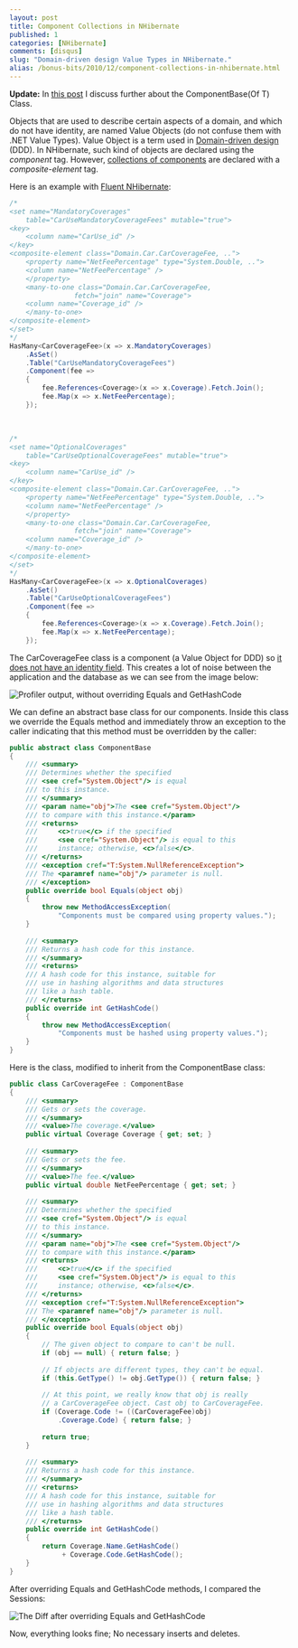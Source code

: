 ```yaml
---
layout: post
title: Component Collections in NHibernate
published: 1
categories: [NHibernate]
comments: [disqus]
slug: "Domain-driven design Value Types in NHibernate."
alias: /bonus-bits/2010/12/component-collections-in-nhibernate.html
---
```

<p><strong>Update:</strong>&#0160;In <a href="http://www.nikosbaxevanis.com/bonus-bits/2010/12/component-base-class-nhibernate.html" target="_blank" title="ComponentBase(Of T) Class for NHibernate Components.">this post</a> I discuss further about the ComponentBase(Of T) Class.</p>
<p>Objects that are used to describe certain&#0160;aspects of a domain, and which do not have identity, are named&#0160;Value Objects (do not confuse them with .NET Value Types). Value Object is a term used in <a href="http://en.wikipedia.org/wiki/Domain-driven_design" target="_blank" title="omain-driven design (DDD) is an approach to developing software for complex needs by deeply connecting the implementation to an evolving model of the core business concepts.">Domain-driven design</a> (DDD). In NHibernate, such kind of objects are declared using the <i>component</i> tag. However, <span style="text-decoration: underline;">collections of components</span> are declared with a <i>composite-element</i> tag.</p>

Here is an example with <a href="http://www.fluentnhibernate.org/" target="_blank">Fluent NHibernate</a>:

```c#
/*
<set name="MandatoryCoverages"
    table="CarUseMandatoryCoverageFees" mutable="true">
<key>
    <column name="CarUse_id" />
</key>
<composite-element class="Domain.Car.CarCoverageFee, ..">
    <property name="NetFeePercentage" type="System.Double, ..">
    <column name="NetFeePercentage" />
    </property>
    <many-to-one class="Domain.Car.CarCoverageFee,
                fetch="join" name="Coverage">
    <column name="Coverage_id" />
    </many-to-one>
</composite-element>
</set>
*/
HasMany<CarCoverageFee>(x => x.MandatoryCoverages)
    .AsSet()
    .Table("CarUseMandatoryCoverageFees")
    .Component(fee =>
    {
        fee.References<Coverage>(x => x.Coverage).Fetch.Join();
        fee.Map(x => x.NetFeePercentage);
    });
```

<br />

```c#
/*
<set name="OptionalCoverages"
    table="CarUseOptionalCoverageFees" mutable="true">
<key>
    <column name="CarUse_id" />
</key>
<composite-element class="Domain.Car.CarCoverageFee, ..">
    <property name="NetFeePercentage" type="System.Double, ..">
    <column name="NetFeePercentage" />
    </property>
    <many-to-one class="Domain.Car.CarCoverageFee,
                fetch="join" name="Coverage">
    <column name="Coverage_id" />
    </many-to-one>
</composite-element>
</set>
*/
HasMany<CarCoverageFee>(x => x.OptionalCoverages)
    .AsSet()
    .Table("CarUseOptionalCoverageFees")
    .Component(fee =>
    {
        fee.References<Coverage>(x => x.Coverage).Fetch.Join();
        fee.Map(x => x.NetFeePercentage);
    });
```

<p>The&#0160;CarCoverageFee class is a component (a Value Object for DDD) so <span style="text-decoration: underline;">it does not have an identity field</span>.&#0160;This creates a lot of noise between the application and the database as we can see from the image below:</p>

<p><img src="http://farm9.staticflickr.com/8183/8397466663_aa3d5e1fca_b.jpg" alt="Profiler output, without overriding Equals and GetHashCode" /></p>

<p>We can define an abstract base class for our components. Inside this class we override the Equals method and immediately throw an exception to the caller indicating that this method must be overridden by the caller:</p>

```c#
public abstract class ComponentBase
{
    /// <summary>
    /// Determines whether the specified
    /// <see cref="System.Object"/> is equal
    /// to this instance.
    /// </summary>
    /// <param name="obj">The <see cref="System.Object"/>
    /// to compare with this instance.</param>
    /// <returns>
    ///     <c>true</c> if the specified
    ///     <see cref="System.Object"/> is equal to this
    ///     instance; otherwise, <c>false</c>.
    /// </returns>
    /// <exception cref="T:System.NullReferenceException">
    /// The <paramref name="obj"/> parameter is null.
    /// </exception>
    public override bool Equals(object obj)
    {
        throw new MethodAccessException(
            "Components must be compared using property values.");
    }
 
    /// <summary>
    /// Returns a hash code for this instance.
    /// </summary>
    /// <returns>
    /// A hash code for this instance, suitable for
    /// use in hashing algorithms and data structures
    /// like a hash table.
    /// </returns>
    public override int GetHashCode()
    {
        throw new MethodAccessException(
            "Components must be hashed using property values.");
    }
}
```

<p>Here is the class, modified to inherit from the ComponentBase class:</p>

```c#
public class CarCoverageFee : ComponentBase
{
    /// <summary>
    /// Gets or sets the coverage.
    /// </summary>
    /// <value>The coverage.</value>
    public virtual Coverage Coverage { get; set; }
 
    /// <summary>
    /// Gets or sets the fee.
    /// </summary>
    /// <value>The fee.</value>
    public virtual double NetFeePercentage { get; set; }
 
    /// <summary>
    /// Determines whether the specified
    /// <see cref="System.Object"/> is equal
    /// to this instance.
    /// </summary>
    /// <param name="obj">The <see cref="System.Object"/>
    /// to compare with this instance.</param>
    /// <returns>
    ///     <c>true</c> if the specified
    ///     <see cref="System.Object"/> is equal to this
    ///     instance; otherwise, <c>false</c>.
    /// </returns>
    /// <exception cref="T:System.NullReferenceException">
    /// The <paramref name="obj"/> parameter is null.
    /// </exception>
    public override bool Equals(object obj)
    {
        // The given object to compare to can't be null.
        if (obj == null) { return false; }
 
        // If objects are different types, they can't be equal.
        if (this.GetType() != obj.GetType()) { return false; }
 
        // At this point, we really know that obj is really
        // a CarCoverageFee object. Cast obj to CarCoverageFee.
        if (Coverage.Code != ((CarCoverageFee)obj)
            .Coverage.Code) { return false; }
 
        return true;
    }
 
    /// <summary>
    /// Returns a hash code for this instance.
    /// </summary>
    /// <returns>
    /// A hash code for this instance, suitable for
    /// use in hashing algorithms and data structures
    /// like a hash table.
    /// </returns>
    public override int GetHashCode()
    {
        return Coverage.Name.GetHashCode()
             + Coverage.Code.GetHashCode();
    }
}
```

<p>After overriding Equals and GetHashCode methods, I compared the Sessions:</p>

<p><img src="http://farm9.staticflickr.com/8079/8398555276_1b307eb2dd_b.jpg" alt="The Diff after overriding Equals and GetHashCode" /></p>

<p>Now, everything looks fine; No necessary inserts and deletes.</p>

